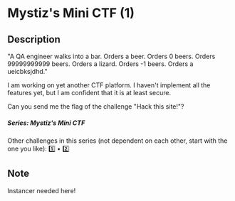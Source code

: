Mystiz's Mini CTF (1)
===

## Description

"A QA engineer walks into a bar. Orders a beer. Orders 0 beers. Orders 99999999999 beers. Orders a lizard. Orders -1 beers. Orders a ueicbksjdhd."

I am working on yet another CTF platform. I haven't implement all the features yet, but I am confident that it is at least secure.

Can you send me the flag of the challenge "Hack this site!"?

##### Series: Mystiz's Mini CTF

Other challenges in this series (not dependent on each other, start with the one you like): [1️⃣](/challenges/1039332015) • [2️⃣](/challenges/927344357)


## Note

Instancer needed here!
